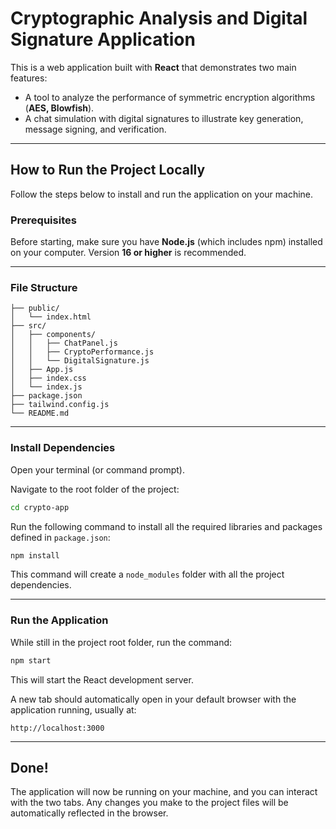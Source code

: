 # Cryptographic Analysis and Digital Signature Application

This is a web application built with **React** that demonstrates two main features:

* A tool to analyze the performance of symmetric encryption algorithms (**AES, Blowfish**).
* A chat simulation with digital signatures to illustrate key generation, message signing, and verification.

---

## How to Run the Project Locally

Follow the steps below to install and run the application on your machine.

### Prerequisites

Before starting, make sure you have **Node.js** (which includes npm) installed on your computer. Version **16 or higher** is recommended.

---

### File Structure

```
├── public/
│   └── index.html
├── src/
│   ├── components/
│   │   ├── ChatPanel.js
│   │   ├── CryptoPerformance.js
│   │   └── DigitalSignature.js
│   ├── App.js
│   ├── index.css
│   └── index.js
├── package.json
├── tailwind.config.js
└── README.md
```

---

### Install Dependencies

Open your terminal (or command prompt).

Navigate to the root folder of the project:

```bash
cd crypto-app
```

Run the following command to install all the required libraries and packages defined in `package.json`:

```bash
npm install
```

This command will create a `node_modules` folder with all the project dependencies.

---

### Run the Application

While still in the project root folder, run the command:

```bash
npm start
```

This will start the React development server.

A new tab should automatically open in your default browser with the application running, usually at:

```
http://localhost:3000
```

---

## Done!

The application will now be running on your machine, and you can interact with the two tabs.
Any changes you make to the project files will be automatically reflected in the browser.
